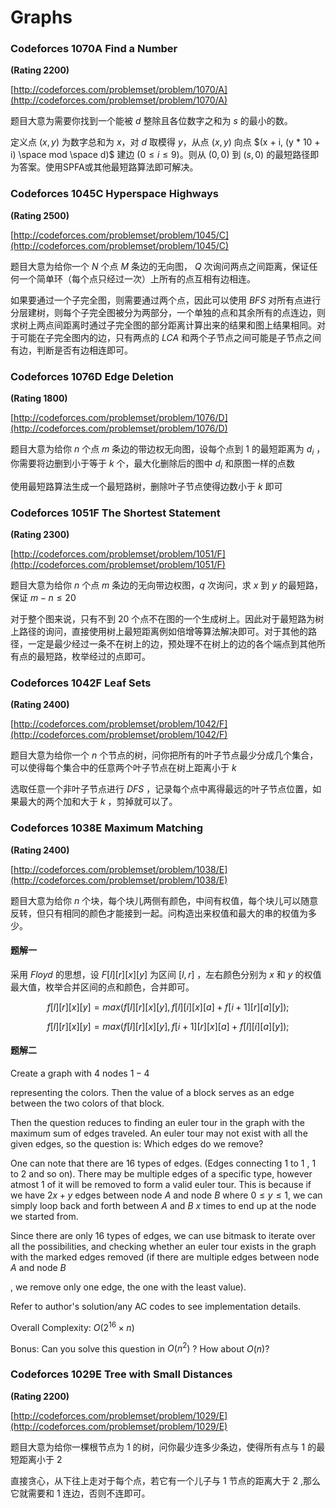 # Graphs

### Codeforces 1070A Find a Number

**(Rating 2200)**

[http://codeforces.com/problemset/problem/1070/A](http://codeforces.com/problemset/problem/1070/A)

题目大意为需要你找到一个能被 $d$ 整除且各位数字之和为 $s$ 的最小的数。

定义点 $(x, y)$ 为数字总和为 $x$，对 $d$ 取模得 $y$，从点 $(x, y)$ 向点 
$(x + i, (y * 10 + i) \space mod \space d)$ 建边 $(0 \leq i \leq 9)$。则从 $(0, 0)$ 到 $(s, 0)$ 的最短路径即为答案。使用SPFA或其他最短路算法即可解决。

### Codeforces 1045C Hyperspace Highways

**(Rating 2500)**

[http://codeforces.com/problemset/problem/1045/C](http://codeforces.com/problemset/problem/1045/C)

题目大意为给你一个 $N$ 个点 $M$ 条边的无向图， $Q$ 次询问两点之间距离，保证任何一个简单环（每个点只经过一次）上所有的点互相有边相连。

如果要通过一个子完全图，则需要通过两个点，因此可以使用 $BFS$ 对所有点进行分层建树，则每个子完全图被分为两部分，一个单独的点和其余所有的点连边，则求树上两点间距离时通过子完全图的部分距离计算出来的结果和图上结果相同。对于可能在子完全图内的边，只有两点的 $LCA$ 和两个子节点之间可能是子节点之间有边，判断是否有边相连即可。

### Codeforces 1076D Edge Deletion

**(Rating 1800)**

[http://codeforces.com/problemset/problem/1076/D](http://codeforces.com/problemset/problem/1076/D)

题目大意为给你 $n$ 个点 $m$ 条边的带边权无向图，设每个点到 $1$ 的最短距离为 $d_i$ ，你需要将边删到小于等于 $k$ 个，最大化删除后的图中 $d_i$ 和原图一样的点数

使用最短路算法生成一个最短路树，删除叶子节点使得边数小于 $k$ 即可

### Codeforces 1051F The Shortest Statement

**(Rating 2300)**

[http://codeforces.com/problemset/problem/1051/F](http://codeforces.com/problemset/problem/1051/F)

题目大意为给你 $n$ 个点 $m$ 条边的无向带边权图，$q$ 次询问，求 $x$ 到 $y$ 的最短路，保证 $m - n \leq 20$

对于整个图来说，只有不到 $20$ 个点不在图的一个生成树上。因此对于最短路为树上路径的询问，直接使用树上最短距离例如倍增等算法解决即可。对于其他的路径，一定是最少经过一条不在树上的边，预处理不在树上的边的各个端点到其他所有点的最短路，枚举经过的点即可。

### Codeforces 1042F Leaf Sets

**(Rating 2400)**

[http://codeforces.com/problemset/problem/1042/F](http://codeforces.com/problemset/problem/1042/F)

题目大意为给你一个 $n$ 个节点的树，问你把所有的叶子节点最少分成几个集合，可以使得每个集合中的任意两个叶子节点在树上距离小于 $k$

选取任意一个非叶子节点进行 $DFS$ ，记录每个点中离得最远的叶子节点位置，如果最大的两个加和大于 $k$ ，剪掉就可以了。

### Codeforces 1038E Maximum Matching

**(Rating 2400)**

[http://codeforces.com/problemset/problem/1038/E](http://codeforces.com/problemset/problem/1038/E)

题目大意为给你 $n$ 个块，每个块儿两侧有颜色，中间有权值，每个块儿可以随意反转，但只有相同的颜色才能接到一起。问构造出来权值和最大的串的权值为多少。

#### 题解一

采用 $Floyd$ 的思想，设 $F[l][r][x][y]$ 为区间 $[l, r]$ ，左右颜色分别为 $x$ 和 $y$ 的权值最大值，枚举合并区间的点和颜色，合并即可。

$$f[l][r][x][y] = max(f[l][r][x][y], f[l][i][x][a] + f[i + 1][r][a][y]);$$

$$f[l][r][x][y] = max(f[l][r][x][y], f[i + 1][r][x][a] + f[l][i][a][y]);$$

#### 题解二

Create a graph with $4$ nodes $1−4$

representing the colors. Then the value of a block serves as an edge between the two colors of that block.

Then the question reduces to finding an euler tour in the graph with the maximum sum of edges traveled. An euler tour may not exist with all the given edges, so the question is: Which edges do we remove?

One can note that there are $16$ types of edges. (Edges connecting $1$ to $1$ , $1$ to $2$ and so on). There may be multiple edges of a specific type, however atmost $1$ of it will be removed to form a valid euler tour. This is because if we have $2x+y$ edges between node $A$ and node $B$ where $0 \leq y \leq 1$, we can simply loop back and forth between $A$ and $B$ $x$ times to end up at the node we started from.

Since there are only $16$ types of edges, we can use bitmask to iterate over all the possibilities, and checking whether an euler tour exists in the graph with the marked edges removed (if there are multiple edges between node $A$ and node $B$

, we remove only one edge, the one with the least value).

Refer to author's solution/any AC codes to see implementation details.

Overall Complexity: $O(2 ^ {16} \times n)$

Bonus: Can you solve this question in $O(n ^ 2)$
? How about $O(n)$?

### Codeforces 1029E Tree with Small Distances

**(Rating 2200)**

[http://codeforces.com/problemset/problem/1029/E](http://codeforces.com/problemset/problem/1029/E)

题目大意为给你一棵根节点为 $1$ 的树，问你最少连多少条边，使得所有点与 $1$ 的最短距离小于 $2$

直接贪心，从下往上走对于每个点，若它有一个儿子与 $1$ 节点的距离大于 $2$ ,那么它就需要和 $1$ 连边，否则不连即可。